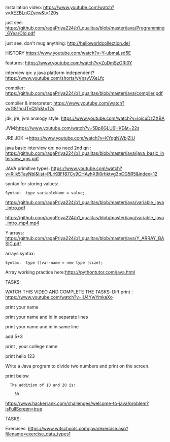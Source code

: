 Installation video: https://www.youtube.com/watch?v=AEZBLnGZyew&t=120s

just see: https://github.com/ragaPriya224/b1_qualitas/blob/master/java/Programming_6YearOld.pdf

just see, don't mug anything: http://helloworldcollection.de/

HISTORY  https://www.youtube.com/watch?v=Y-ubmaLsd5E 

features: https://www.youtube.com/watch?v=ZuDmSzORI0Y

interview qn: y java platform independent?  https://www.youtube.com/shorts/yVnsyVXeLfc

compiler: https://github.com/ragaPriya224/b1_qualitas/blob/master/java/compiler.pdf

compiler & interpreter:  https://www.youtube.com/watch?v=G81hoJTvQVg&t=12s

jdk, jre, jvm analogy style: https://www.youtube.com/watch?v=lojcuDzZXBA

JVM:https://www.youtube.com/watch?v=5Bp6GLU6HKE&t=22s

JRE,JDK ->https://www.youtube.com/watch?v=KYogNWbjZIU

java basic interview qn: no need 2nd qn : https://github.com/ragaPriya224/b1_qualitas/blob/master/java/java_basic_interview_qns.pdf

JAVA primitive types: https://www.youtube.com/watch?v=Rilk5TayNbI&list=PLrKBFf87Cy9CHAyhX9l0rhktvg3pCG5R5&index=12

syntax for storing values: 

    Syntax:  type variableName = value;
    

  https://github.com/ragaPriya224/b1_qualitas/blob/master/java/variable_java_intro.pdf

  https://github.com/ragaPriya224/b1_qualitas/blob/master/java/variable_java_intro_mp4.mp4
  
 
Y arrays: https://github.com/ragaPriya224/b1_qualitas/blob/master/java/Y_ARRAY_BASIC.pdf


arrays syntax: 

    Syntax:  type []var-name = new type [size];
    
Array working practice here:https://pythontutor.com/java.html


TASKS:

WATCH THIS VIDEO AND COMPLETE THE TASKS:
   Diff print : https://www.youtube.com/watch?v=iU4YwYmkaXo
   
   
print your name

print your name and id in separate lines

print your name and id in same line

add 5+3

print , your college name 

print hello 123


Write a Java program to divide two numbers and print on the screen.
 
print below

      The addition of 10 and 20 is:
      
        30
        
https://www.hackerrank.com/challenges/welcome-to-java/problem?isFullScreen=true

TASKS:

Exercises: https://www.w3schools.com/java/exercise.asp?filename=exercise_data_types1
